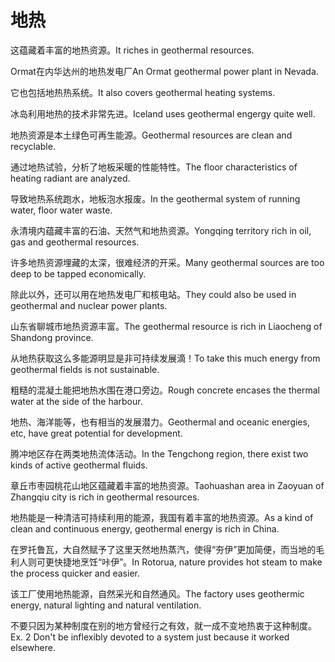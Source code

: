 # 地热

<p><span class="chinese">这蕴藏着丰富的地热资源。</span><span class="english">It riches in geothermal resources.</span></p>

<p><span class="chinese">Ormat在内华达州的地热发电厂</span><span class="english">An Ormat geothermal power plant in Nevada.</span></p>

<p><span class="chinese">它也包括地热热系统。</span><span class="english">It also covers geothermal heating systems.</span></p>

<p><span class="chinese">冰岛利用地热的技术非常先进。</span><span class="english">Iceland uses geothermal engergy quite well.</span></p>

<p><span class="chinese">地热资源是本土绿色可再生能源。</span><span class="english">Geothermal resources are clean and recyclable.</span></p>

<p><span class="chinese">通过地热试验，分析了地板采暖的性能特性。</span><span class="english">The floor characteristics of heating radiant are analyzed.</span></p>

<p><span class="chinese">导致地热系统跑水，地板泡水报废。</span><span class="english">In the geothermal system of running water, floor water waste.</span></p>

<p><span class="chinese">永清境内蕴藏丰富的石油、天然气和地热资源。</span><span class="english">Yongqing territory rich in oil, gas and geothermal resources.</span></p>

<p><span class="chinese">许多地热资源埋藏的太深，很难经济的开采。</span><span class="english">Many geothermal sources are too deep to be tapped economically.</span></p>

<p><span class="chinese">除此以外，还可以用在地热发电厂和核电站。</span><span class="english">They could also be used in geothermal and nuclear power plants.</span></p>

<p><span class="chinese">山东省聊城市地热资源丰富。</span><span class="english">The geothermal resource is rich in Liaocheng of Shandong province.</span></p>

<p><span class="chinese">从地热获取这么多能源明显是非可持续发展滴！</span><span class="english">To take this much energy from geothermal fields is not sustainable.</span></p>

<p><span class="chinese">粗糙的混凝土能把地热水围在港口旁边。</span><span class="english">Rough concrete encases the thermal water at the side of the harbour.</span></p>

<p><span class="chinese">地热、海洋能等，也有相当的发展潜力。</span><span class="english">Geothermal and oceanic energies, etc, have great potential for development.</span></p>

<p><span class="chinese">腾冲地区存在两类地热流体活动。</span><span class="english">In the Tengchong region, there exist two kinds of active geothermal fluids.</span></p>

<p><span class="chinese">章丘市枣园桃花山地区蕴藏着丰富的地热资源。</span><span class="english">Taohuashan area in Zaoyuan of Zhangqiu city is rich in geothermal resources.</span></p>

<p><span class="chinese">地热能是一种清洁可持续利用的能源，我国有着丰富的地热资源。</span><span class="english">As a kind of clean and continuous energy, geothermal energy is rich in China.</span></p>

<p><span class="chinese">在罗托鲁瓦，大自然赋予了这里天然地热蒸汽，使得“夯伊”更加简便，而当地的毛利人则可更快捷地烹饪“咔伊”。</span><span class="english">In Rotorua, nature provides hot steam to make the process quicker and easier.</span></p>

<p><span class="chinese">该工厂使用地热能源，自然采光和自然通风。</span><span class="english">The factory uses geothermic energy, natural lighting and natural ventilation.</span></p>

<p><span class="chinese">不要只因为某种制度在别的地方曾经行之有效，就一成不变地热衷于这种制度。</span><span class="english">Ex. 2 Don't be inflexibly devoted to a system just because it worked elsewhere.</span></p>

